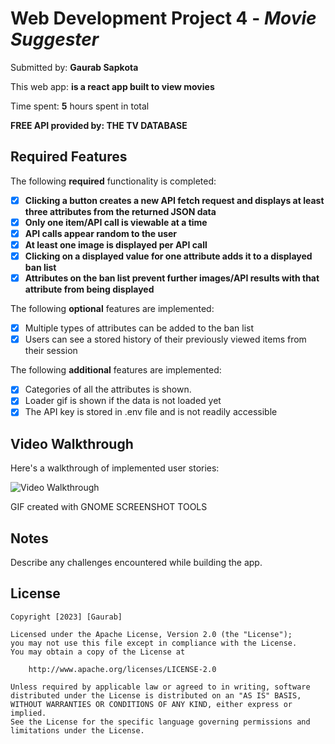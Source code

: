 # Web Development Project 4 - *Movie Suggester*

Submitted by: **Gaurab Sapkota**

This web app: **is a react app built to view movies**

Time spent: **5** hours spent in total

**FREE API provided by: THE TV DATABASE**

## Required Features

The following **required** functionality is completed:

- [x] **Clicking a button creates a new API fetch request and displays at least three attributes from the returned JSON data**
- [x] **Only one item/API call is viewable at a time**
- [x] **API calls appear random to the user**
- [x] **At least one image is displayed per API call**
- [x] **Clicking on a displayed value for one attribute adds it to a displayed ban list**
- [x] **Attributes on the ban list prevent further images/API results with that attribute from being displayed**

The following **optional** features are implemented:

- [x] Multiple types of attributes can be added to the ban list
- [x] Users can see a stored history of their previously viewed items from their session

The following **additional** features are implemented:

* [x] Categories of all the attributes is shown.
* [x] Loader gif is shown if the data is not loaded yet
* [x]  The API key is stored in .env file and is not readily accessible

## Video Walkthrough

Here's a walkthrough of implemented user stories:

<img src='https://i.imgur.com/ywqjkAt.gif' title='Video Walkthrough' width='' alt='Video Walkthrough' />

<!-- Replace this with whatever GIF tool you used! -->
GIF created with GNOME SCREENSHOT TOOLS  
<!-- Recommended tools:
[Kap](https://getkap.co/) for macOS
[ScreenToGif](https://www.screentogif.com/) for Windows
[peek](https://github.com/phw/peek) for Linux. -->

## Notes

Describe any challenges encountered while building the app.

## License

    Copyright [2023] [Gaurab]

    Licensed under the Apache License, Version 2.0 (the "License");
    you may not use this file except in compliance with the License.
    You may obtain a copy of the License at

        http://www.apache.org/licenses/LICENSE-2.0

    Unless required by applicable law or agreed to in writing, software
    distributed under the License is distributed on an "AS IS" BASIS,
    WITHOUT WARRANTIES OR CONDITIONS OF ANY KIND, either express or implied.
    See the License for the specific language governing permissions and
    limitations under the License.